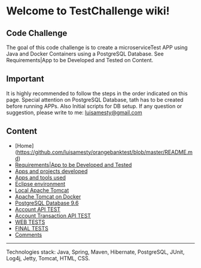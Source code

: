 # Welcome to TestChallenge wiki!

## <b>Code Challenge</b>
The goal of this code challenge is to create a microserviceTest APP using Java and Docker Containers using a PostgreSQL Database. See Requirements|App to be Developed and Tested on Content.
## <b>Important</b>

It is highly recommended to follow the steps in the order indicated on this page.
Special attention on PostgreSQL Database, tath has to be created before running APPs. Also Initial scripts for DB setup.
If any question or suggestion, please write to me:
<u>luisamesty@gmail.com</u>


## <b>Content</b>
- [Home] (https://github.com/luisamesty/orangebanktest/blob/master/README.md)
- [Requirements|App to be Developed and Tested](https://github.com/luisamesty/orangebanktest/blob/master/OrangeBookWiki/Requirements.md)
- [Apps and projects developed](https://github.com/luisamesty/orangebanktest/blob/master/OrangeBookWiki/RequirementsProjects.md) 
- [Apps and tools used](https://github.com/luisamesty/orangebanktest/blob/master/OrangeBookWiki/RequirementsTools.md) 
- [Eclipse environment](https://github.com/luisamesty/orangebanktest/blob/master/OrangeBookWiki/RequirementsEclipse.md)
- [Local Apache Tomcat](https://github.com/luisamesty/orangebanktest/blob/master/OrangeBookWiki/RequirementsTomcat.md)
- [Apache Tomcat on Docker](https://github.com/luisamesty/orangebanktest/blob/master/OrangeBookWiki/RequirementsDockerImages.md)
- [PostgreSQL Database 9.6](https://github.com/luisamesty/orangebanktest/blob/master/OrangeBookWiki/RequirementsPostgreSQL.md)
- [Account API TEST](https://github.com/luisamesty/orangebanktest/blob/master/OrangeBookWiki/TestAccount.md)
- [Account Transaction API TEST](https://github.com/luisamesty/orangebanktest/blob/master/OrangeBookWiki/TestAccountTransaction.md)
- [WEB TESTS](https://github.com/luisamesty/orangebanktest/blob/master/OrangeBookWiki/TestFinalWeb.md)
- [FINAL TESTS](https://github.com/luisamesty/orangebanktest/blob/master/OrangeBookWiki/TestFinal.md)
- [Comments](https://github.com/luisamesty/orangebanktest/blob/master/OrangeBookWiki/TestChallengeComments.md)
***
Technologies stack: Java, Spring, Maven, Hibernate, PostgreSQL, JUnit, Log4j, Jetty, Tomcat, HTML, CSS.
